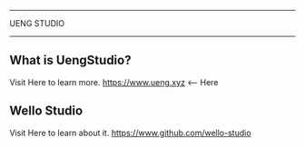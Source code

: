 ----

UENG STUDIO

----


What is UengStudio?
----
Visit Here to learn more.
https://www.ueng.xyz <-- Here


Wello Studio
----
Visit Here to learn about it.
https://www.github.com/wello-studio
